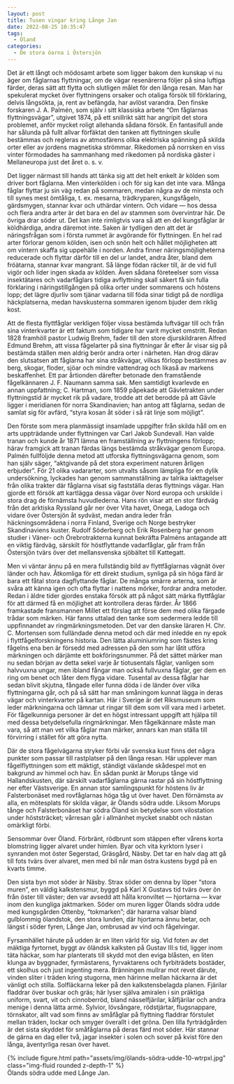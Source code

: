 ```yaml
---
layout: post
title: Tusen vingar kring Långe Jan
date: 2022-08-25 10:35:47
tags: 
  - Öland 
categories: 
  - De stora öarna i Östersjön
---
```


Det är ett långt och mödosamt arbete som ligger bakom den kunskap vi nu äger om fåglarnas flyttningar, om de vägar resenärerna följer på sina luftiga färder, deras sätt att flytta och slutligen målet för den långa resan. Man har spekulerat mycket över flyttningens orsaker och otaliga försök till förklaring, delvis långsökta, ja, rent av befängda, har avlöst varandra. Den finske forskaren J. A. Palmén, som själv i sitt klassiska arbete &#8220;Om fåglarnas flyttningsvägar&#8221;, utgivet 1874, på ett snillrikt sätt har angripit det stora problemet, anför mycket roligt allehanda sådana försök. En fantasifull ande har sålunda på fullt allvar förfäktat den tanken att flyttningen skulle bestämmas och regleras av atmosfärens olika elektriska spänning på skilda orter eller av jordens magnetiska strömmar. Rikedomen på norrsken en viss vinter förmodades ha sammanhang med rikedomen på nordiska gäster i Mellaneuropa just det året o. s. v.

Det ligger närmast till hands att tänka sig att det helt enkelt är kölden som driver bort fåglarna. Men vinterkölden i och för sig kan det inte vara. Många fåglar flyttar ju sin väg redan på sommaren, medan några av de minsta och till synes mest ömtåliga, t. ex. mesarna, trädkryparen, kungsfågeln, gärdsmygen, stannar kvar och uthärdar vintern. Och vidare &mdash; hos dessa och flera andra arter är det bara en del av stammen som övervintrar här. De övriga drar söder ut. Det kan inte rimligtvis vara så att en del kungsfåglar är köldhärdiga, andra däremot inte. Saken är tydligen den att det är näringsfrågan som i första rummet är avgörande för flyttningen. En hel rad arter förlorar genom kölden, isen och snön helt och hållet möjligheten att om vintern skaffa sig uppehälle i norden. Andra finner näringsmöjligheterna reducerade och flyttar därför till en del ur landet, andra åter, bland dem fröätarna, stannar kvar mangrant. Så länge födan räcker till, är de vid full vigör och lider ingen skada av kölden. Även sådana företeelser som vissa insektätares och vadarfåglars tidiga avflyttning skall säkert få sin fulla förklaring i näringstillgången på olika orter under sommarens och höstens lopp; det lägre djurliv som tjänar vadarna till föda sinar tidigt på de nordliga häckplatserna, medan havskusterna sommaren igenom bjuder dem riklig kost.

Att de flesta flyttfåglar verkligen följer vissa bestämda luftvägar till och från sina vinterkvarter är ett faktum som tidigare har varit mycket omstritt. Redan 1828 framhöll pastor Ludwig Brehm, fader till den store djurskildraren Alfred Edmund Brehm, att vissa fågelarter på sina flyttningar år efter år visar sig på bestämda ställen men aldrig berör andra orter i närheten. Han drog därav den slutsatsen att fåglarna har sina stråkvägar, vilkas förlopp bestämmes av berg, skogar, floder, sjöar och mindre vattendrag och likaså av markens beskaffenhet. Ett par årtionden därefter betonade den framstående fågelkännaren J. F. Naumann samma sak. Men samtidigt kvarlevde en annan uppfattning; C. Hartman, som 1859 påpekade att Gävletrakten under flyttningstid är mycket rik på vadare, trodde att det berodde på att Gävle ligger i meridianen för norra Skandinavien; han antog att fåglarna, sedan de samlat sig för avfärd, &#8220;styra kosan åt söder i så rät linje som möjligt&#8221;.

Den förste som mera planmässigt insamlade uppgifter från skilda håll om en arts uppträdande under flyttningen var Carl Jakob Sundevall. Han valde tranan och kunde år 1871 lämna en framställning av flyttningens förlopp; härav framgick att tranan färdas längs bestämda stråkvägar genom Europa. Palmén fullföljde denna metod att utforska flyttningsvägarna genom, som han själv säger, &#8220;aktgivande på det stora experiment naturen årligen erbjuder&#8221;. För 21 olika vadararter, som utvalts såsom lämpliga för en dylik undersökning, lyckades han genom sammanställning av talrika iakttagelser från olika trakter där fåglarna visat sig fastställa deras flyttnings vägar. Han gjorde ett försök att kartlägga dessa vägar över Nord europa och urskilde i stora drag de förnämsta huvudlederna. Hans rön visar att en stor färdväg från det arktiska Ryssland går ner över Vita havet, Onega, Ladoga och vidare över Östersjön åt sydväst, medan andra leder från häckningsområdena i norra Finland, Sverige och Norge bestryker Skandinaviens kuster. Rudolf Söderberg och Erik Rosenberg har genom studier i Väner- och Örebrotrakterna kunnat bekräfta Palméns antagande att en viktig färdväg, särskilt för höstflyttande vadarfåglar, går fram från Östersjön tvärs över det mellansvenska sjöbältet till Kattegatt.

Men vi väntar ännu på en mera fullständig bild av flyttfåglarnas vägnät över länder och hav. Åtkomliga för ett direkt studium, synliga på sin höga färd är bara ett fåtal stora dagflyttande fåglar. De många smärre arterna, som är svåra att känna igen och ofta flyttar i nattens mörker, fordrar andra metoder. Redan i äldre tider gjordes enstaka försök att på något sätt märka flyttfåglar för att därmed få en möjlighet att kontrollera deras färder. År 1866 framkastade fransmannen Millet ett förslag att förse dem med olika färgade trådar som märken. Här fanns uttalad den tanke som sedermera ledde till uppfinnandet av ringmärkningsmetoden. Det var den danske läraren H. Chr. C. Mortensen som fulländade denna metod och där med inledde en ny epok i flyttfågelforskningens historia. Den lätta aluminiumring som fästes kring fågelns ena ben är försedd med adressen på den som har låtit utföra märkningen och därjämte ett bokföringsnummer. På det sättet märker man nu sedan början av detta sekel varje år tiotusentals fåglar, vanligen som halvvuxna ungar, men ibland fångar man också fullvuxna fåglar, ger dem en ring om benet och låter dem flyga vidare. Tusental av dessa fåglar har sedan blivit skjutna, fångade eller funna döda i de länder över vilka flyttningarna går, och på så sätt har man småningom kunnat lägga in deras vägar och vinterkvarter på kartan. Här i Sverige är det Riksmuseum som leder märkningarna och lämnar ut ringar till dem som vill vara med i arbetet. För fågelkunniga personer är det en högst intressant uppgift att hjälpa till med dessa betydelsefulla ringmärkningar. Men fågelkännare måste man vara, så att man vet vilka fåglar man märker, annars kan man ställa till förvirring i stället för att göra nytta.

Där de stora fågelvägarna stryker förbi vår svenska kust finns det några punkter som passar till rastplatser på den långa resan. Här upplever man fågelflyttningen som ett mäktigt, ständigt växlande skådespel mot en bakgrund av himmel och hav. En sådan punkt är Morups tånge vid Hallandskusten, där särskilt vadarfåglarna gärna rastar på sin höstflyttning ner efter Västsverige. En annan stor samlingspunkt för höstens liv är Falsterbonäset med rovfåglarnas höga tåg ut över havet. Den förnämsta av alla, en mötesplats för skilda vägar, är Ölands södra udde. Liksom Morups tånge och Falsterbonäset har södra Öland sin betydelse som vilostation under höststräcket; vårresan går i allmänhet mycket snabbt och nästan omärkligt förbi.

Sensommar över Öland. Förbränt, rödbrunt som stäppen efter vårens korta blomstring ligger alvaret under himlen. Byar och vita kyrktorn lyser i synranden mot öster Segerstad, Gräsgård, Näsby. Det tar en halv dag att gå till fots tvärs över alvaret, men med bil når man östra kustens bygd på en kvarts timme.

Den sista byn mot söder är Näsby. Strax söder om denna by löper &#8220;stora muren&#8221;, en väldig kalkstensmur, byggd på Karl X Gustavs tid tvärs över ön från öster till väster; den var avsedd att hålla kronviltet &mdash; hjortarna &mdash; kvar inom den kungliga jaktmarken. Söder om muren ligger Ölands södra udde med kungsgården Ottenby, &#8220;tokmarken&#8221;; där hararna valsar bland gulblommig ölandstok, den stora lunden, där hjortarna ännu betar, och längst i söder fyren, Långe Jan, ombrusad av vind och fågelvingar.

Fyrsamhället härute på udden är en liten värld för sig. Vid foten av det mäktiga fyrtornet, byggt av öländsk kalksten på Gustav III:s tid, ligger inom täta häckar, som har planterats till skydd mot den eviga blåsten, en liten klunga av byggnader, fyrmästarens, fyrvaktarens och fyrbiträdets bostäder, ett skolhus och just ingenting mera. Bränningen mullrar mot revet därute, vinden sliter i träden kring stugorna, men härinne mellan häckarna är det vänligt och stilla. Solfläckarna leker på den kalkstensbelagda planen. Fjärilar fladdrar över buskar och gräs; här lyser själva amiralen i sin präktiga uniform, svart, vit och cinnoberröd, bland nässelfjärilar, kålfjärilar och andra menige i denna lätta armé. Sylvior, lövsångare, rödstjärtar, flugsnappare, törnskator, allt vad som finns av småfåglar på flyttning fladdrar förstulet mellan träden, lockar och smyger överallt i det gröna. Den lilla fyrträdgården är det sista skyddet för småfåglarna på deras färd mot söder. Här stannar de gärna en dag eller två, jagar insekter i solen och sover på kvist före den långa, äventyrliga resan över havet.

<div class="row mt-3">
    <div class="col-sm mt-3 mt-md-0">
        {% include figure.html path="assets/img/ölands-södra-udde-10-wtrpxl.jpg" class="img-fluid rounded z-depth-1" %}
    </div>
</div>
<div class="caption">
    Ölands södra udde med Långe Jan.
</div>
